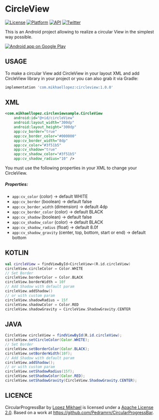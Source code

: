 CircleView
=================

[![License](https://img.shields.io/badge/License-Apache%202.0-blue.svg)](https://opensource.org/licenses/Apache-2.0)
[![Platform](https://img.shields.io/badge/platform-android-green.svg)](http://developer.android.com/index.html)
[![API](https://img.shields.io/badge/API-14%2B-brightgreen.svg?style=flat)](https://android-arsenal.com/api?level=14)
[![Twitter](https://img.shields.io/badge/Twitter-@LopezMikhael-blue.svg?style=flat)](http://twitter.com/lopezmikhael)

This is an Android project allowing to realize a circular View in the simplest way possible.

<a href="https://play.google.com/store/apps/details?id=com.mikhaellopez.lopspower">
  <img alt="Android app on Google Play" src="https://developer.android.com/images/brand/en_app_rgb_wo_45.png" />
</a>

USAGE
-----

To make a circular View add CircleView in your layout XML and add CircleView library in your project or you can also grab it via Gradle:

```groovy
implementation 'com.mikhaellopez:circleview:1.0.0'
```

XML
-----

```xml    
<com.mikhaellopez.circleviewsample.CircleView
    android:id="@+id/circleView"
    android:layout_width="300dp"
    android:layout_height="300dp"
    app:cv_border="true"
    app:cv_border_color="#000000"
    app:cv_border_width="8dp"
    app:cv_color="#3f51b5"
    app:cv_shadow="true"
    app:cv_shadow_color="#3f51b5"
    app:cv_shadow_radius="10" />
```

You must use the following properties in your XML to change your CircleView.


##### Properties:

* `app:cv_color`                          (color)     -> default WHITE
* `app:cv_border`                         (boolean)   -> default false
* `app:cv_border_width`                   (dimension) -> default 4dp
* `app:cv_border_color`                   (color)     -> default BLACK
* `app:cv_shadow`                         (boolean)   -> default false
* `app:cv_shadow_color`                   (color)     -> default BLACK
* `app:cv_shadow_radius`                  (float)     -> default 8.0f
* `app:cv_shadow_gravity`                 (center, top, bottom, start or end) -> default bottom

KOTLIN
-----

```kotlin
val circleView = findViewById<CircleView>(R.id.circleView)
circleView.circleColor = Color.WHITE
// Set Border
circleView.borderColor = Color.BLACK
circleView.borderWidth = 10f
// Add Shadow with default param
circleView.addShadow()
// or with custom param
circleView.shadowRadius = 15f
circleView.shadowColor = Color.RED
circleView.shadowGravity = CircleView.ShadowGravity.CENTER
```

JAVA
-----

```java
CircleView circleView = findViewById(R.id.circleView);
circleView.setCircleColor(Color.WHITE);
// Set Border
circleView.setBorderColor(Color.BLACK);
circleView.setBorderWidth(10f);
// Add Shadow with default param
circleView.addShadow();
// or with custom param
circleView.setShadowRadius(15f);
circleView.setShadowColor(Color.RED);
circleView.setShadowGravity(CircleView.ShadowGravity.CENTER);
```

LICENCE
-----

CircularProgressBar by [Lopez Mikhael](http://mikhaellopez.com/) is licensed under a [Apache License 2.0](http://www.apache.org/licenses/LICENSE-2.0).
Based on a work at https://github.com/Pedramrn/CircularProgressBar.
